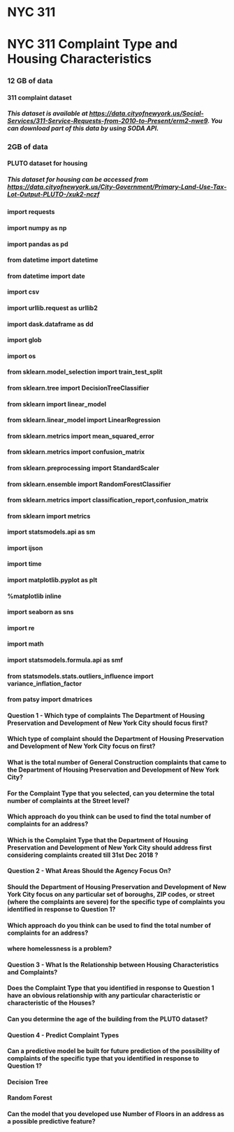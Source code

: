 # NYC 311
# NYC 311 Complaint Type and Housing Characteristics

### 12 GB of data
#### 311 complaint dataset
##### This dataset is available at https://data.cityofnewyork.us/Social-Services/311-Service-Requests-from-2010-to-Present/erm2-nwe9. You can download part of this data by using SODA API.


### 2GB of data
#### PLUTO dataset for housing
##### This dataset for housing can be accessed from https://data.cityofnewyork.us/City-Government/Primary-Land-Use-Tax-Lot-Output-PLUTO-/xuk2-nczf


#### import requests
#### import numpy as np
#### import pandas as pd
#### from datetime import datetime
#### from datetime import date
#### import csv
#### import urllib.request as urllib2
#### import dask.dataframe as dd
#### import glob
#### import os
#### from sklearn.model_selection import train_test_split
#### from sklearn.tree import DecisionTreeClassifier
#### from sklearn import linear_model
#### from sklearn.linear_model import LinearRegression
#### from sklearn.metrics import mean_squared_error
#### from sklearn.metrics import confusion_matrix
#### from sklearn.preprocessing import StandardScaler
#### from sklearn.ensemble import RandomForestClassifier
#### from sklearn.metrics import classification_report,confusion_matrix
#### from sklearn import metrics
#### import statsmodels.api as sm
#### import ijson
#### import time
#### import matplotlib.pyplot as plt
#### %matplotlib inline 
#### import seaborn as sns
#### import re
#### import math
#### import statsmodels.formula.api as smf
#### from statsmodels.stats.outliers_influence import variance_inflation_factor
#### from patsy import dmatrices

#### Question 1 - Which type of complaints The Department of Housing Preservation and Development of New York City should focus first?
#### Which type of complaint should the Department of Housing Preservation and Development of New York City focus on first?
#### What is the total number of General Construction complaints that came to the Department of Housing Preservation and Development of New York City?
#### For the Complaint Type that you selected, can you determine the total number of complaints at the Street level?
#### Which approach do you think can be used to find the total number of complaints for an address?
#### Which is the Complaint Type that the Department of Housing Preservation and Development of New York City should address first considering complaints created till 31st Dec 2018 ?
#### Question 2 - What Areas Should the Agency Focus On?
#### Should the Department of Housing Preservation and Development of New York City focus on any particular set of boroughs, ZIP codes, or street (where the complaints are severe) for the specific type of complaints you identified in response to Question 1?
#### Which approach do you think can be used to find the total number of complaints for an address?
#### where homelessness is a problem?
#### Question 3 - What Is the Relationship between Housing Characteristics and Complaints?
#### Does the Complaint Type that you identified in response to Question 1 have an obvious relationship with any particular characteristic or characteristic of the Houses?
#### Can you determine the age of the building from the PLUTO dataset?
#### Question 4 - Predict Complaint Types
#### Can a predictive model be built for future prediction of the possibility of complaints of the specific type that you identified in response to Question 1?
#### Decision Tree
#### Random Forest
#### Can the model that you developed use Number of Floors in an address as a possible predictive feature?
